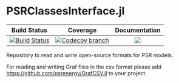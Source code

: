 # PSRClassesInterface.jl

[build-img]: https://github.com/psrenergy/PSRClassesInterface.jl/actions/workflows/ci.yml/badge.svg?branch=master
[build-url]: https://github.com/psrenergy/PSRClassesInterface.jl/actions?query=workflow%3ACI

[codecov-img]: https://codecov.io/gh/psrenergy/PSRClassesInterface.jl/coverage.svg?branch=master
[codecov-url]: https://codecov.io/gh/psrenergy/PSRClassesInterface.jl?branch=master

| **Build Status** | **Coverage** | **Documentation** |
|:-----------------:|:-----------------:|:-----------------:|
| [![Build Status][build-img]][build-url] | [![Codecov branch][codecov-img]][codecov-url] |[![](https://img.shields.io/badge/docs-latest-blue.svg)](https://psrenergy.github.io/PSRClassesInterface.jl/dev/)

Repository to read and write open-source formats for PSR models.

For reading and writing Graf files in the csv format please add https://github.com/psrenergy/GrafCSV.jl to your project. 
